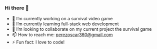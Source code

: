 ### Hi there 👋

- 🔭 I’m currently working on a survival video game
- 🌱 I’m currently learning full-stack web development
- 👯 I’m looking to collaborate on my current project the survival game
- 📫 How to reach me: perezoscar360@gmail.com
- ⚡ Fun fact: I love to code!
